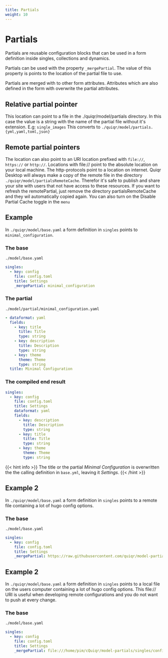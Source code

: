 ```yaml
---
title: Partials
weight: 10
---
```


# Partials

Partials are reusable configuration blocks that can be used in a form
definition inside singles, collections and dynamics.

Partials can be used with the property ```_mergePartial```. The value of this property is points to the location of the partial file to
use.

Partials are merged with to other form attributes. Attributes which are also
defined in the form with overwrite the partial attributes.


## Relative partial pointer
This location can point to a file in the ./quiqr/model/partials
directory. In this case the value is a string with the name of the partial file
without it's extension. E.g: `single_images` This converts to
`./quiqr/model/partials.{yml,yaml,toml,json}`

## Remote partial pointers
The location can also point to an URI location prefixed with `file://`, `https://`
or `http://`. Locations with file:// point to the absolute location on your
local machine. The http-protocols point to a location on internet. Quiqr
Desktop will always make a copy of the remote file in the directory
`./quiqr/model/partialsRemoteCache`. Therefor it's safe to publish and share
your site with users that not have access to these resources. If you want to
refresh the remotePartial, just remove the directory partialsRemoteCache and
they wil automatically copied again. You can also turn on the Disable Partial
Cache toggle in the `menu`

## Example

In ```./quiqr/model/base.yaml``` a form definition in ```singles``` points to ```minimal_configuration```.

### The base

```./model/base.yaml```
```yaml
singles:
  - key: config
    file: config.toml
    title: Settings
    _mergePartial: minimal_configuration
```

### The partial

```./model/partial/minimal_configuration.yaml```
```yaml
- dataformat: yaml
  fields:
    - key: title
      title: Title
      type: string
    - key: description
      title: Description
      type: string
    - key: theme
      theme: Theme
      type: string
  title: Minimal Configuration
```

### The compiled end result

```yaml
singles:
  - key: config
    file: config.toml
    title: Settings
    dataformat: yaml
    fields:
      - key: description
        title: Description
        type: string
      - key: title
        title: Title
        type: string
      - key: theme
        theme: Theme
        type: string
```

{{< hint info >}}
The title or the partial *Minimal Configuration* is overwritten the the calling
definition in ```base.yml```, leaving it *Settings*.
{{< /hint >}}

## Example 2

In ```./quiqr/model/base.yaml``` a form definition in ```singles``` points to a
remote file containing a lot of hugo config options.

### The base

```./model/base.yaml```

```yaml
singles:
  - key: config
    file: config.toml
    title: Settings
    _mergePartial: https://raw.githubusercontent.com/quiqr/model-partials/main/singles/configuration-hugo-076.yml
```

## Example 2

In ```./quiqr/model/base.yaml``` a form definition in ```singles``` points to a
local file on the users computer containing a lot of hugo config options. This
file:// URI is useful when developing remote configurations and you do not want
to push at every change.

### The base

```./model/base.yaml```

```yaml
singles:
  - key: config
    file: config.toml
    title: Settings
    _mergePartial: file:///home/pim/cQuiqr/model-partials/singles/configuration-hugo-076.yml
```


